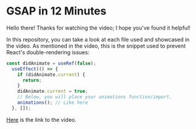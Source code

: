 # GSAP in 12 Minutes

Hello there! Thanks for watching the video; I hope you've found it helpful!

In this repository, you can take a look at each file used and showcased in the video. As mentioned in the video, this is the snippet used to prevent React's double-rendering issues:

```typescript
const didAnimate = useRef(false);
  useEffect(() => {
    if (didAnimate.current) {
      return;
    }
    didAnimate.current = true;
    // Below, you will place your animations function/import.
    animations(); // Like here
  }, []);
```
[Here](https://youtu.be/H_fl-ccB48w) is the link to the video.
